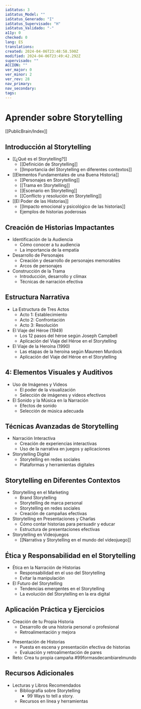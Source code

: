 ```yaml
---
iaStatus: 3
iaStatus_Model: ""
iaStatus_Generado: "I"
iaStatus_Supervisado: "H"
iaStatus_Validado: "-"
a11y: 0
checked: 0
lang: ES
translations: 
created: 2024-04-06T23:48:58.590Z
modified: 2024-04-06T23:49:42.292Z
supervisado: ""
ACCION: ""
ver_major: 0
ver_minor: 2
ver_rev: 28
nav_primary: 
nav_secondary: 
tags:
---
```

# Aprender sobre Storytelling

[[PublicBrain/Index]]

## Introducción al Storytelling

* [[¿Qué es el Storytelling?]]
	* [[Definición de Storytelling]]
	* [[Importancia del Storytelling en diferentes contextos]]
* [[Elementos Fundamentales de una Buena Historia]]
	* [[Personajes en Storytelling]]
	* [[Trama en Storytelling]]
	* [[Escenario en Storytelling]]
	* [[Conflicto y resolución en Storytelling]]
* [[El Poder de las Historias]]
	* [[Impacto emocional y psicológico de las historias]]
	* Ejemplos de historias poderosas
## Creación de Historias Impactantes

* Identificación de la Audiencia
	* Cómo conocer a tu audiencia
	* La importancia de la empatía
* Desarrollo de Personajes
	* Creación y desarrollo de personajes memorables
	* Arcos de personajes
* Construcción de la Trama
	* Introducción, desarrollo y clímax
	* Técnicas de narración efectiva
## Estructura Narrativa

* La Estructura de Tres Actos
	* Acto 1: Establecimiento
	* Acto 2: Confrontación
	* Acto 3: Resolución
* El Viaje del Héroe (1949)
	* Los 12 pasos del héroe según Joseph Campbell
	* Aplicación del Viaje del Héroe en el Storytelling
* El Viaje de la Heroína (1990)
	* Las etapas de la heroína según Maureen Murdock
	* Aplicación del Viaje del Héroe en el Storytelling
## 4: Elementos Visuales y Auditivos

* Uso de Imágenes y Videos
	* El poder de la visualización
	* Selección de imágenes y videos efectivos
* El Sonido y la Música en la Narración
	* Efectos de sonido
	* Selección de música adecuada
## Técnicas Avanzadas de Storytelling

* Narración Interactiva
	* Creación de experiencias interactivas
	* Uso de la narrativa en juegos y aplicaciones
* Storytelling Digital
	* Storytelling en redes sociales
	* Plataformas y herramientas digitales
## Storytelling en Diferentes Contextos

* Storytelling en el Marketing
	* Brand Storytelling
	 * Storytelling de marca personal
	* Storytelling en redes sociales
	* Creación de campañas efectivas
* Storytelling en Presentaciones y Charlas
	* Cómo contar historias para persuadir y educar
	* Estructura de presentaciones efectivas
* Storytelling en Videojuegos
	* [[Narrativa y Storytelling en el mundo del videojuego]]

## Ética y Responsabilidad en el Storytelling

* Ética en la Narración de Historias
	* Responsabilidad en el uso del Storytelling
	* Evitar la manipulación
* El Futuro del Storytelling
	* Tendencias emergentes en el Storytelling
	* La evolución del Storytelling en la era digital

## Aplicación Práctica y Ejercicios

* Creación de tu Propia Historia
	* Desarrollo de una historia personal o profesional
	- Retroalimentación y mejora
- Presentación de Historias
	- Puesta en escena y presentación efectiva de historias
	- Evaluación y retroalimentación de pares
- Reto: Crea tu propia campaña #99formasdecambiarelmundo
## Recursos Adicionales

* Lecturas y Libros Recomendados
	* Bibliografía sobre Storytelling
		* 99 Ways to tell a story.
	* Recursos en línea y herramientas